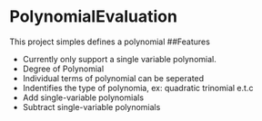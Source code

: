 # PolynomialEvaluation
This project simples defines a polynomial
##Features
- Currently only support a single variable polynomial.
- Degree of Polynomial
- Individual terms of polynomial can be seperated
- Indentifies the type of polynomia, ex: quadratic trinomial e.t.c
- Add single-variable polynomials
- Subtract single-variable polynomials
